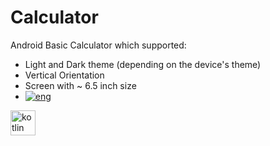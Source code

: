# Calculator
Android Basic Calculator which supported:
- Light and Dark theme (depending on the device's theme)
- Vertical Orientation
- Screen with ~ 6.5 inch size
- [![eng](https://img.shields.io/badge/lang-en-red.svg)](https://github.com/NikolaosProgios/Calculator)

[<img src="https://www.clipartmax.com/png/full/238-2381243_safeness-kotlin-android-logo.png" alt="kotlin" width="40" height="40"/>](https://github.com/NikolaosProgios/Calculator)

